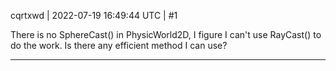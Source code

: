 cqrtxwd | 2022-07-19 16:49:44 UTC | #1

There is no SphereCast() in PhysicWorld2D, I figure I can't use RayCast() to do the work.
Is there any efficient method I can use?

-------------------------

